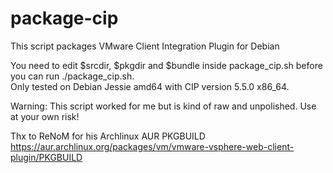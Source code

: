 # package-cip
This script packages VMware Client Integration Plugin for Debian<br />

You need to edit $srcdir, $pkgdir and $bundle inside package_cip.sh before you can run ./package_cip.sh.<br />
Only tested on Debian Jessie amd64 with CIP version 5.5.0 x86_64.<br />

Warning: This script worked for me but is kind of raw and unpolished. Use at your own risk!

Thx to ReNoM for his Archlinux AUR PKGBUILD<br />
https://aur.archlinux.org/packages/vm/vmware-vsphere-web-client-plugin/PKGBUILD
